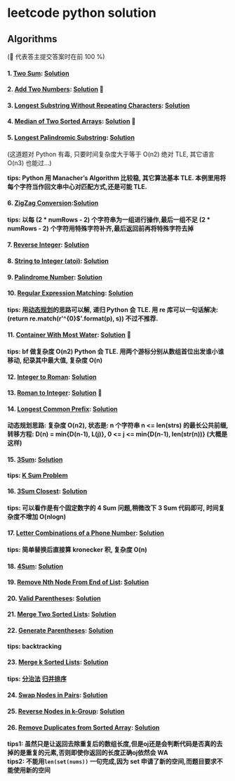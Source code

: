 # leetcode python solution

## Algorithms 
(:100: 代表答主提交答案时在前 100 %)

#### 1. [Two Sum][1]: [Solution][2] 
#### 2. [Add Two Numbers][3]: [Solution][4] :100:
#### 3. [Longest Substring Without Repeating Characters][5]: [Solution][6]
#### 4. [Median of Two Sorted Arrays][7]: [Solution][8] :100:
#### 5. [Longest Palindromic Substring][9]: [Solution][10]
(这道题对 Python 有毒, 只要时间复杂度大于等于 O(n2) 绝对 TLE, 其它语言 O(n3) 也能过...)  

**tips: Python 用 Manacher’s Algorithm 比较稳, 其它算法基本 TLE. 本例里用将每个字符当作回文串中心对匹配方式,还是可能 TLE.**
#### 6. [ZigZag Conversion][11]:[Solution][12]
**tips: 以每 (2 * numRows - 2) 个字符串为一组进行操作,最后一组不足 (2 * numRows - 2) 个字符用特殊字符补齐,最后返回前再将特殊字符去掉**
#### 7. [Reverse Integer][13]: [Solution][14]
#### 8. [String to Integer (atoi)][15]: [Solution][16]
#### 9. [Palindrome Number][17]: [Solution][18]
#### 10. [Regular Expression Matching][19]: [Solution][20]
**tips: 用[动态规划][21]的思路可以解, 递归 Python 会 TLE. 用 re 库可以一句话解决: (return re.match(r'^{0}$'.format(p), s)) 不过不推荐.**
#### 11. [Container With Most Water][22]: [Solution][23] :100:
**tips: bf 做复杂度 O(n2) Python 会 TLE. 用两个游标分别从数组首位出发谁小谁移动, 纪录其中最大值, 复杂度 O(n)**
#### 12. [Integer to Roman][24]: [Solution][25]
#### 13. [Roman to Integer][26]: [Solution][27] :100:
#### 14. [Longest Common Prefix][28]: [Solution][29]
**动态规划思路: 复杂度 O(n2), 状态是: n 个字符串 n <= len(strs) 的最长公共前缀, 转移方程: D(n) = min{D(n-1), L(j)}, 0 <= j <= min{D(n-1), len(str(n))} (大概是这样)**
#### 15. [3Sum][30]: [Solution][31] 
**tips: [K Sum Problem][32]**
#### 16. [3Sum Closest][33]: [Solution][34]
**tips: 可以看作是有个固定数字的 4 Sum 问题,稍微改下 3 Sum 代码即可, 时间复杂度不增加 O(nlogn)**
#### 17. [Letter Combinations of a Phone Number][35]: [Solution][36]
**tips: 简单替换后直接算 kronecker 积, 复杂度 O(n)**
#### 18. [4Sum][37]: [Solution][38]
#### 19. [Remove Nth Node From End of List][39]: [Solution][40]
#### 20. [Valid Parentheses][41]: [Solution][42]
#### 21. [Merge Two Sorted Lists][43]: [Solution][44]
#### 22. [Generate Parentheses][45]: [Solution][46]
**tips: backtracking**
#### 23. [Merge k Sorted Lists][47]: [Solution][48]
**tips: [分治法][49] [归并排序][50]**
#### 24. [Swap Nodes in Pairs][51]: [Solution][52]
#### 25. [Reverse Nodes in k-Group][53]: [Solution][54]
#### 26. [Remove Duplicates from Sorted Array][55]: [Solution][56]
**tips1: 虽然只是让返回去除重复后的数组长度,但是oj还是会判断代码是否真的去掉的是重复的元素,否则即使你返回的长度正确oj依然会 WA**  
**tips2: 不能用`len(set(nums))` 一句完成,因为 set 申请了新的空间,而题目要求不能使用新的空间**

[1]: https://leetcode.com/problems/two-sum/
[2]: https://github.com/bluedazzle/leetcode_python/blob/master/src/two_sum.py
[3]: https://leetcode.com/problems/add-two-numbers
[4]: https://github.com/bluedazzle/leetcode_python/blob/master/src/add_two_numbers.py
[5]: https://leetcode.com/problems/longest-substring-without-repeating-characters/
[6]: https://github.com/bluedazzle/leetcode_python/blob/master/src/lswrc.py
[7]: https://leetcode.com/problems/median-of-two-sorted-arrays
[8]: https://github.com/bluedazzle/leetcode_python/blob/master/src/motsa.py
[9]: https://leetcode.com/problems/longest-palindromic-substring/
[10]: https://github.com/bluedazzle/leetcode_python/blob/master/src/longest_palindromic_substring.py
[11]: https://leetcode.com/problems/zigzag-conversion/
[12]: https://github.com/bluedazzle/leetcode_python/blob/master/src/zigzag_conversion.py
[13]: https://leetcode.com/problems/reverse-integer/
[14]: https://github.com/bluedazzle/leetcode_python/blob/master/src/reverse_integer.py
[15]: https://leetcode.com/problems/string-to-integer-atoi/
[16]: https://github.com/bluedazzle/leetcode_python/blob/master/src/string_to_integer.py
[17]: https://leetcode.com/problems/palindrome-number/
[18]: https://github.com/bluedazzle/leetcode_python/blob/master/src/palindrome_number.py
[19]: https://leetcode.com/problems/regular-expression-matching/
[20]: https://github.com/bluedazzle/leetcode_python/blob/master/src/regular_expression_matching.py
[21]: http://www.360doc.com/content/13/0601/00/8076359_289597587.shtml
[22]: https://leetcode.com/problems/container-with-most-water/
[23]: https://github.com/bluedazzle/leetcode_python/blob/master/src/container_with_most_water.py
[24]: https://leetcode.com/problems/integer-to-roman/
[25]: https://github.com/bluedazzle/leetcode_python/blob/master/src/integer_to_roman.py
[26]: https://leetcode.com/problems/roman-to-integer/
[27]: https://github.com/bluedazzle/leetcode_python/blob/master/src/roman_to_integer.py
[28]: https://leetcode.com/problems/longest-common-prefix/
[29]: https://github.com/bluedazzle/leetcode_python/blob/master/src/longest_common_prefix.py
[30]: https://leetcode.com/problems/3sum/
[31]: https://github.com/bluedazzle/leetcode_python/blob/master/src/3sum.py
[32]: http://blog.csdn.net/nanjunxiao/article/details/12524405
[33]: https://leetcode.com/problems/3sum-closest/
[34]: https://github.com/bluedazzle/leetcode_python/blob/master/src/3sum_closest.py
[35]: https://leetcode.com/problems/letter-combinations-of-a-phone-number/
[36]: https://github.com/bluedazzle/leetcode_python/blob/master/src/letter_combinations_of_a_phone_number.py
[37]: https://leetcode.com/problems/4sum/
[38]: https://github.com/bluedazzle/leetcode_python/blob/master/src/4sum.py
[39]: https://leetcode.com/problems/remove-nth-node-from-end-of-list/
[40]: https://github.com/bluedazzle/leetcode_python/blob/master/src/remove_nth_node_from_end_of_list.py
[41]: https://leetcode.com/problems/valid-parentheses/
[42]: https://github.com/bluedazzle/leetcode_python/blob/master/src/valid_parentheses.py
[43]: https://leetcode.com/problems/merge-two-sorted-lists/
[44]: https://github.com/bluedazzle/leetcode_python/blob/master/src/merge_two_sorted_lists.py
[45]: https://leetcode.com/problems/generate-parentheses/
[46]: https://github.com/bluedazzle/leetcode_python/blob/master/src/generate_parentheses.py
[47]: https://leetcode.com/problems/merge-k-sorted-lists/
[48]: https://github.com/bluedazzle/leetcode_python/blob/master/src/merge_k_sorted_lists.py
[49]: https://zh.wikipedia.org/wiki/%E5%88%86%E6%B2%BB%E6%B3%95
[50]: https://zh.wikipedia.org/wiki/%E5%BD%92%E5%B9%B6%E6%8E%92%E5%BA%8F
[51]: https://leetcode.com/problems/swap-nodes-in-pairs/
[52]: https://github.com/bluedazzle/leetcode_python/blob/master/src/swap_nodes_in_pairs.py
[53]: https://leetcode.com/problems/reverse-nodes-in-k-group/
[54]: https://github.com/bluedazzle/leetcode_python/blob/master/src/reverse_nodes_in_k-group.py
[55]: https://leetcode.com/problems/remove-duplicates-from-sorted-array/
[56]: https://github.com/bluedazzle/leetcode_python/blob/master/src/remove_duplicates_from_sorted_array.py